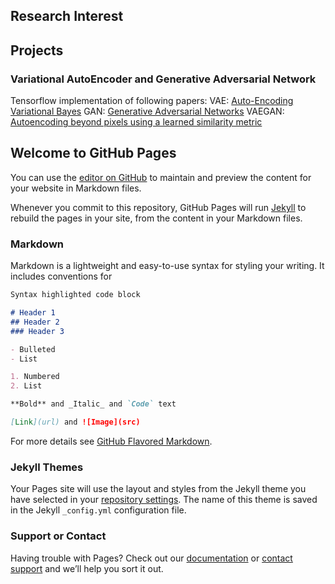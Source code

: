 ## Research Interest

## Projects

### Variational AutoEncoder and Generative Adversarial Network

Tensorflow implementation of following papers:
VAE: [Auto-Encoding Variational Bayes](https://arxiv.org/pdf/1312.6114.pdf)
GAN: [Generative Adversarial Networks](https://arxiv.org/pdf/1406.2661.pdf)
VAEGAN: [Autoencoding beyond pixels using a learned similarity metric](https://arxiv.org/pdf/1512.09300.pdf)


## Welcome to GitHub Pages

You can use the [editor on GitHub](https://github.com/yuyingyeh/yuyingyeh.github.io/edit/master/index.md) to maintain and preview the content for your website in Markdown files.

Whenever you commit to this repository, GitHub Pages will run [Jekyll](https://jekyllrb.com/) to rebuild the pages in your site, from the content in your Markdown files.

### Markdown

Markdown is a lightweight and easy-to-use syntax for styling your writing. It includes conventions for

```markdown
Syntax highlighted code block

# Header 1
## Header 2
### Header 3

- Bulleted
- List

1. Numbered
2. List

**Bold** and _Italic_ and `Code` text

[Link](url) and ![Image](src)
```

For more details see [GitHub Flavored Markdown](https://guides.github.com/features/mastering-markdown/).

### Jekyll Themes

Your Pages site will use the layout and styles from the Jekyll theme you have selected in your [repository settings](https://github.com/yuyingyeh/yuyingyeh.github.io/settings). The name of this theme is saved in the Jekyll `_config.yml` configuration file.

### Support or Contact

Having trouble with Pages? Check out our [documentation](https://help.github.com/categories/github-pages-basics/) or [contact support](https://github.com/contact) and we’ll help you sort it out.

